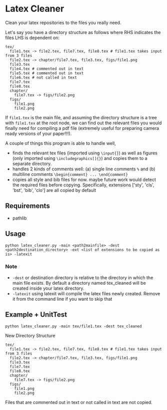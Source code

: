 # Latex Cleaner

Clean your latex repositories to the files you really need.

Let's say you have a directory structure as follows where RHS indicates the files LHS is dependent on:

```
tex/
  file1.tex -> file2.tex, file7.tex, file8.tex # file1.tex takes input from 3 files
  file2.tex -> chapter/file7.tex, file3.tex, figs/file1.png
  file3.tex
  file4.tex # commented out in text
  file5.tex # commented out in text
  file6.tex # not called in text
  file7.tex
  file8.tex
  chapter/
    file7.tex -> figs/file2.png
  figs/
    file1.png
    file2.png
```
If `file1.tex` is the main file, and assuming the directory structure is a tree with `file1.tex` at the root node, we can find out the relevant files you would finally need for compiling a pdf file (extremely useful for preparing camera ready versions of your paper!!!).

A couple of things this program is able to handle well,

- finds the relevant tex files (imported using `\input{}`) as well as figures (only imported using `\includegraphics[]{}`) and copies them to a separate directory.
- handles 2 kinds of comments well: (a) single line comments `%` and (b) multiline comments `\begin{comment} ... \end{comment}`
- copies all style and bib files for now. maybe future work would detect the required files before copying. Specifically, extensions ['sty', 'cls', 'bst', 'bib', 'clo'] are all copied by default

Requirements
------------
- pathlib

Usage
-----
```
python latex_cleaner.py -main <path2mainfile> -dest <path2destination_directory> -ext <list of extensions to be copied as is> -latexit 
```

### Note
- `-dest` or destination directory is relative to the directory in which the main file exists. By default a directory named tex_cleaned will be created inside your latex directory.
- `-latexit` using latexit will compile the latex files newly created. Remove it from the command line if you want to skip that

Example + UnitTest
-------
```
python latex_cleaner.py -main tex/file1.tex -dest tex_cleaned
```

New Directory Structure

```
tex/
  file1.tex -> file2.tex, file7.tex, file8.tex # file1.tex takes input from 3 files
  file2.tex -> chapter/file7.tex, file3.tex, figs/file1.png
  file3.tex
  file7.tex
  file8.tex
  chapter/
    file7.tex -> figs/file2.png
  figs/
    file1.png
    file2.png
```
	
Files that are commented out in text or not called in text are not copied.


